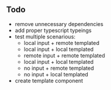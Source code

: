 
## Todo

- remove unnecessary dependencies
- add proper typescript typeings
- test multiple scenarious:
     - local input + remote templated
     - local input + local templated
     - remote input + remote templated
     - local input + local templated
     - no input + remote templated
     - no input + local templated
- create template component
